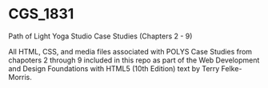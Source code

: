 # CGS_1831
Path of Light Yoga Studio Case Studies (Chapters 2 - 9)

All HTML, CSS, and media files associated with POLYS Case Studies from chapoters 2 through 9 included in this repo as part of the Web Development and Design Foundations with HTML5 (10th Edition) text by Terry Felke-Morris.
